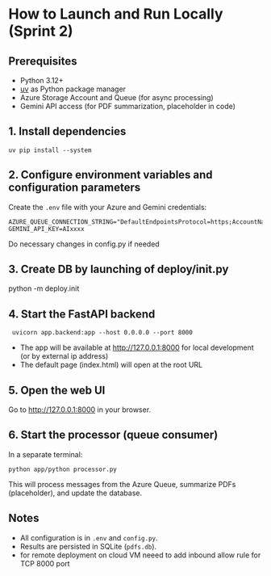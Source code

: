 # How to Launch and Run Locally (Sprint 2)

## Prerequisites
- Python 3.12+
- [uv](https://github.com/astral-sh/uv) as Python package manager
- Azure Storage Account and Queue (for async processing)
- Gemini API access (for PDF summarization, placeholder in code)


## 1. Install dependencies

```
uv pip install --system
```

## 2. Configure environment variables and configuration parameters

Create the `.env` file with your Azure and Gemini credentials:

```
AZURE_QUEUE_CONNECTION_STRING="DefaultEndpointsProtocol=https;AccountName=sadkqueue;AccountKey=VsvnXXX;EndpointSuffix=core.windows.net"
GEMINI_API_KEY=AIxxxx
```
Do necessary changes in config.py if needed
## 3. Create DB by launching of  deploy/init.py
python -m deploy.init
## 4. Start the FastAPI backend

```
 uvicorn app.backend:app --host 0.0.0.0 --port 8000
```
- The app will be available at http://127.0.0.1:8000 for local development (or by external ip address)
- The default page (index.html) will open at the root URL

## 5. Open the web UI

Go to http://127.0.0.1:8000 in your browser.

## 6. Start the processor (queue consumer)

In a separate terminal:

```
python app/python processor.py
```
This will process messages from the Azure Queue, summarize PDFs (placeholder), and update the database.

## Notes

- All configuration is in `.env` and `config.py`.
- Results are persisted in SQLite (`pdfs.db`).
- for remote deployment on cloud VM neeed to add inbound allow rule for TCP 8000 port